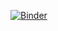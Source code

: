 [![Binder](https://mybinder.org/badge_logo.svg)](https://mybinder.org/v2/gh/Rohithocean/Sea_Level_Data_Analysis/main)

